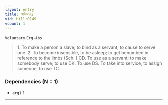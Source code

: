 ```yaml
---
layout: entry
title: འཁོལ་√2
vid: Hill:0149
vcount: 1
---
```

`Voluntary` `Erg-Abs`
> 1\.
 To make a person a slave; to bind as a servant, to cause to serve one\.
 2\.
 To become insensible, to be asleep; to get benumbed in reference to the limbs (Sch\.
) CD\.
 To use as a servant; to make somebody serve; to use DK\.
 To use DS\.
 To take into service, to assign someone, to use TC\.

### Dependencies (N = 1)
* `arg1` 1

---


